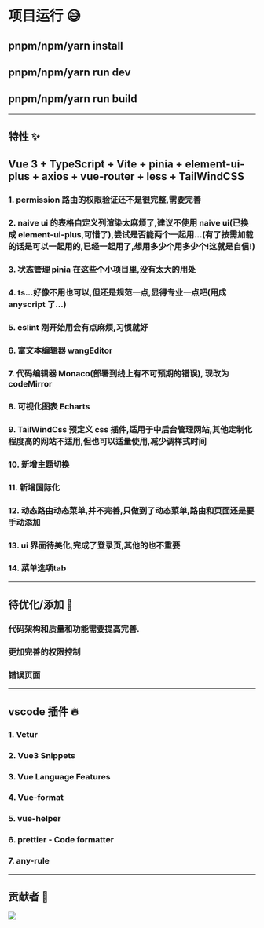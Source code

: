 # 项目运行 😅
## pnpm/npm/yarn install

## pnpm/npm/yarn run dev

## pnpm/npm/yarn run build

---

## 特性 ✨

## Vue 3 + TypeScript + Vite + pinia + element-ui-plus + axios + vue-router + less + TailWindCSS

### 1. permission 路由的权限验证还不是很完整,需要完善

### 2. naive ui 的表格自定义列渲染太麻烦了,建议不使用 naive ui(已换成 element-ui-plus,可惜了),尝试是否能两个一起用...(有了按需加载的话是可以一起用的,已经一起用了,想用多少个用多少个!这就是自信!)

### 3. 状态管理 pinia 在这些个小项目里,没有太大的用处

### 4. ts...好像不用也可以,但还是规范一点,显得专业一点吧(用成 anyscript 了...)

### 5. eslint 刚开始用会有点麻烦,习惯就好

### 6. 富文本编辑器 wangEditor

### 7. 代码编辑器 Monaco(部署到线上有不可预期的错误), 现改为 codeMirror

### 8. 可视化图表 Echarts

### 9. TailWindCss 预定义 css 插件,适用于中后台管理网站,其他定制化程度高的网站不适用,但也可以适量使用,减少调样式时间

### 10. 新增主题切换

### 11. 新增国际化

### 12. 动态路由动态菜单,并不完善,只做到了动态菜单,路由和页面还是要手动添加
### 13. ui 界面待美化,完成了登录页,其他的也不重要
### 14. 菜单选项tab

---

## 待优化/添加 🤔

### 代码架构和质量和功能需要提高完善.
### 更加完善的权限控制
### 错误页面

---

## vscode 插件 🔥

### 1. Vetur

### 2. Vue3 Snippets

### 3. Vue Language Features

### 4. Vue-format

### 5. vue-helper

### 6. prettier - Code formatter

### 7. any-rule

---

## 贡献者 💖

<a href="https://github.com/rftughniwwe/vue-template-admin/graphs/contributors">
  <img src="https://contrib.rocks/image?repo=rftughniwwe/vue-template-admin" />
</a>
